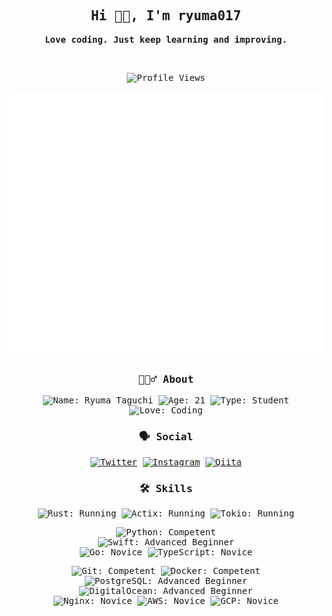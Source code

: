 <div align="center">

<samp>

## Hi 👋🏻, I'm ryuma017

**Love coding. Just keep learning and improving.**

<br>

![Profile Views](https://komarev.com/ghpvc/?username=ryuma017&color=lightgrey&style=flat-square)

![Metrics](/github-metrics.svg)

### 💁🏻‍♂️ About

![Name: Ryuma Taguchi](https://img.shields.io/badge/Name-Ryuma%20Taguchi-0074CC?style=for-the-badge)
![Age: 21](https://img.shields.io/badge/Age-21-0074CC?style=for-the-badge)
![Type: Student](https://img.shields.io/badge/Type-Student-0074CC?style=for-the-badge)
<br>
![Love: Coding](https://img.shields.io/badge/Love-Coding-FF69B4?style=for-the-badge)

### 🗣 Social

[![Twitter](https://img.shields.io/badge/Twitter-1DA1F2?style=for-the-badge&logo=twitter&logoColor=white)](https://twitter.com/ryuma017)
[![Instagram](https://img.shields.io/badge/Instagram-E4405F?style=for-the-badge&logo=instagram&logoColor=white)](https://instagram.com/ryuma017)
[![Qiita](https://img.shields.io/badge/Qiita-55C500?style=for-the-badge&logo=qiita&logoColor=white)](https://qiita.com/ryuma017)

### 🛠 Skills

![Rust: Running](https://img.shields.io/badge/Rust-Running-DEA584?style=for-the-badge&logo=rust&logoColor=000000)
![Actix: Running](https://img.shields.io/badge/Actix-Running-DEA584?style=for-the-badge)
![Tokio: Running](https://img.shields.io/badge/Tokio-Running-DEA584?style=for-the-badge)

![Python: Competent](https://img.shields.io/badge/Python-Competent-0074CC?style=for-the-badge&logo=python&logoColor=3572A5)
<br>
![Swift: Advanced Beginner](https://img.shields.io/badge/Swift-Advanced%20Beginner-3D8ECC?style=for-the-badge&logo=swift&logoColor=F05138)
<br>
![Go: Novice](https://img.shields.io/badge/Go-Novice-7AA9CC?style=for-the-badge&logo=go&logoColor=02ADD8)
![TypeScript: Novice](https://img.shields.io/badge/TypeScript-Novice-7AA9CC?style=for-the-badge&logo=typescript&logoColor=3078C6)

![Git: Competent](https://img.shields.io/badge/Git-Competent-0074CC?style=for-the-badge&logo=git&logoColor=F05032)
![Docker: Competent](https://img.shields.io/badge/Docker-Competent-0074CC?style=for-the-badge&logo=docker&logoColor=2496ED)
<br>
![PostgreSQL: Advanced Beginner](https://img.shields.io/badge/PostgreSQL-Advanced%20Beginner-3D8ECC?style=for-the-badge&logo=postgresql&logoColor=4169E1)
![DigitalOcean: Advanced Beginner](https://img.shields.io/badge/DigitalOcean-Advanced%20Beginner-3D8ECC?style=for-the-badge&logo=digitalocean&logoColor=0080FF)
<br>
![Nginx: Novice](https://img.shields.io/badge/Nginx-Novice-7AA9CC?style=for-the-badge&logo=nginx&logoColor=009639)
![AWS: Novice](https://img.shields.io/badge/AWS-Novice-7AA9CC?style=for-the-badge&logo=amazonaws&logoColor=232F3E)
![GCP: Novice](https://img.shields.io/badge/GCP-Novice-7AA9CC?style=for-the-badge&logo=googlecloud&logoColor=4285F4)

</samp>

</div>
